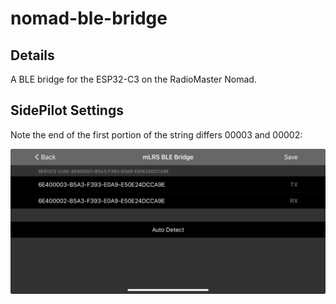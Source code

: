# nomad-ble-bridge

## Details

A BLE bridge for the ESP32-C3 on the RadioMaster Nomad.

## SidePilot Settings

Note the end of the first portion of the string differs 00003 and 00002:

![SidePilot](sidepilot.webp)